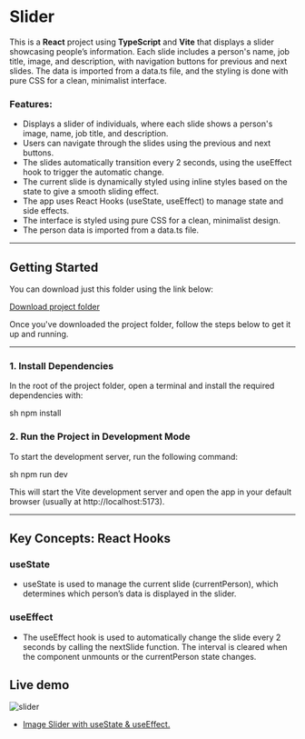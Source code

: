 # Slider
This is a **React** project using **TypeScript** and **Vite** that displays a slider showcasing people’s information. Each slide includes a person's name, job title, image, and description, with navigation buttons for previous and next slides. The data is imported from a data.ts file, and the styling is done with pure CSS for a clean, minimalist interface.
### Features:
- Displays a slider of individuals, where each slide shows a person's image, name, job title, and description.
- Users can navigate through the slides using the previous and next buttons.
- The slides automatically transition every 2 seconds, using the useEffect hook to trigger the automatic change.
- The current slide is dynamically styled using inline styles based on the state to give a smooth sliding effect.
- The app uses React Hooks (useState, useEffect) to manage state and side effects.
- The interface is styled using pure CSS for a clean, minimalist design.
- The person data is imported from a data.ts file.

---

## Getting Started

You can download just this folder using the link below:

[Download project folder](https://downgit.github.io/#/home?url=https://github.com/armandomzn/react_components/tree/main/slider)

Once you've downloaded the project folder, follow the steps below to get it up and running.

---

### 1. Install Dependencies
In the root of the project folder, open a terminal and install the required dependencies with:

sh
npm install



### 2. Run the Project in Development Mode

To start the development server, run the following command:

sh
npm run dev


This will start the Vite development server and open the app in your default browser (usually at http://localhost:5173).

---

## Key Concepts: React Hooks

### useState
  - useState is used to manage the current slide (currentPerson), which determines which person’s data is displayed in the slider.

### useEffect
  - The useEffect hook is used to automatically change the slide every 2 seconds by calling the nextSlide function. The interval is cleared when the component unmounts or the currentPerson state changes.

## Live demo
![slider](https://github.com/user-attachments/assets/c00f0b3a-9db8-4b4a-b4ca-9d05760cde58)
- [Image Slider with useState & useEffect.](https://glowing-bubblegum-a992ff.netlify.app/)
